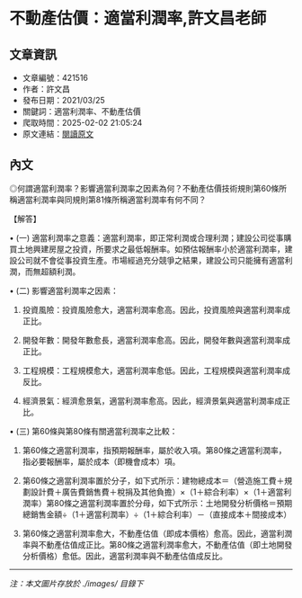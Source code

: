 # 不動產估價：適當利潤率,許文昌老師

## 文章資訊
- 文章編號：421516
- 作者：許文昌
- 發布日期：2021/03/25
- 關鍵詞：適當利潤率、不動產估價
- 爬取時間：2025-02-02 21:05:24
- 原文連結：[閱讀原文](https://real-estate.get.com.tw/Columns/detail.aspx?no=421516)

## 內文
◎何謂適當利潤率？影響適當利潤率之因素為何？不動產估價技術規則第60條所稱適當利潤率與同規則第81條所稱適當利潤率有何不同？

【解答】

• (一) 適當利潤率之意義：適當利潤率，即正常利潤或合理利潤；建設公司從事購買土地興建房屋之投資，所要求之最低報酬率。如預估報酬率小於適當利潤率，建設公司就不會從事投資生產。市場經過充分競爭之結果，建設公司只能擁有適當利潤，而無超額利潤。

• (二) 影響適當利潤率之因素：

1. 投資風險：投資風險愈大，適當利潤率愈高。因此，投資風險與適當利潤率成正比。

2. 開發年數：開發年數愈長，適當利潤率愈高。因此，開發年數與適當利潤率成正比。

3. 工程規模：工程規模愈大，適當利潤率愈低。因此，工程規模與適當利潤率成反比。

4. 經濟景氣：經濟愈景氣，適當利潤率愈高。因此，經濟景氣與適當利潤率成正比。

• (三) 第60條與第80條有關適當利潤率之比較：

1. 第60條之適當利潤率，指預期報酬率，屬於收入項。第80條之適當利潤率，指必要報酬率，屬於成本（即機會成本）項。

2. 第60條之適當利潤率置於分子，如下式所示：建物總成本＝（營造施工費＋規劃設計費＋廣告費銷售費＋稅捐及其他負擔）×（1＋綜合利率）×（1＋適當利潤率）第80條之適當利潤率置於分母，如下式所示：土地開發分析價格＝預期總銷售金額÷（1＋適當利潤率）÷（1＋綜合利率）－（直接成本＋間接成本）

3. 第60條之適當利潤率愈大，不動產估值（即成本價格）愈高。因此，適當利潤率與不動產估值成正比。第80條之適當利潤率愈大，不動產估值（即土地開發分析價格）愈低。因此，適當利潤率與不動產估值成反比。
---
*注：本文圖片存放於 ./images/ 目錄下*
